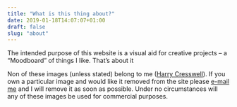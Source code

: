 ```yaml
---
title: "What is this thing about?"
date: 2019-01-18T14:07:07+01:00
draft: false
slug: "about"
---
```


The intended purpose of this website is a visual aid for creative projects – a “Moodboard” of things I like. That’s about it

Non of these images (unless stated) belong to me ([Harry Cresswell](https://harrycresswell.com/)). If you own a particular image and would like it removed from the site please [e-mail me](mailto:studio@harrycresswell.com/) and I will remove it as soon as possible. Under no circumstances will any of these images be used for commercial purposes.
